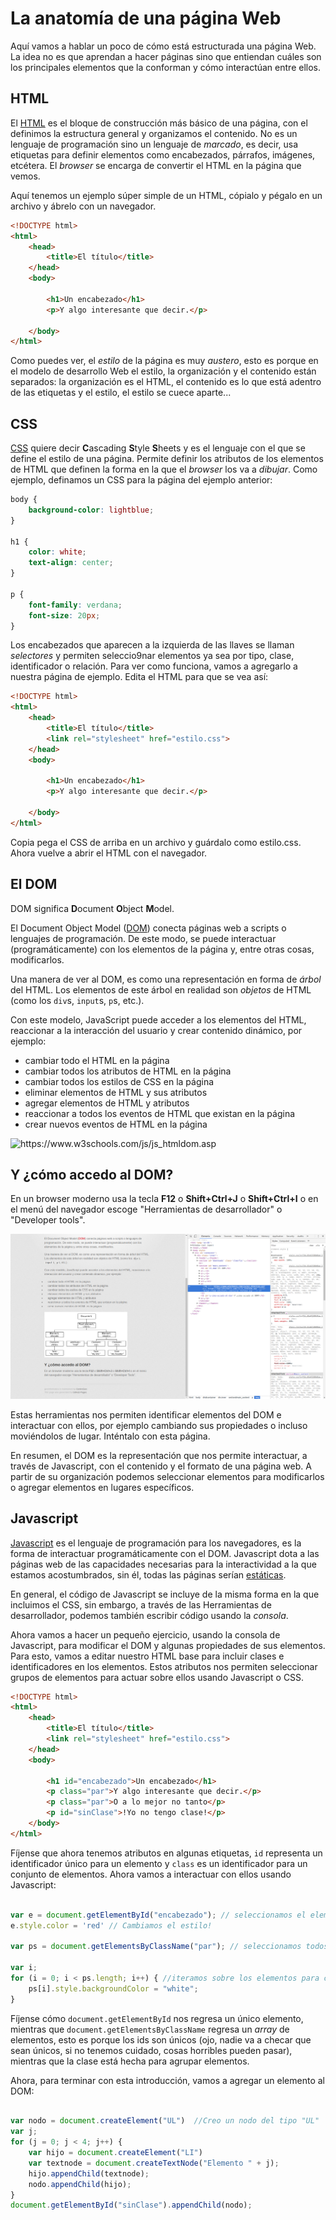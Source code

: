 # La anatomía de una página Web

Aquí vamos a hablar un poco de cómo está estructurada una página Web. La idea no es que aprendan a hacer páginas sino que entiendan cuáles son los principales elementos que la conforman y cómo interactúan entre ellos.

## HTML

El [HTML](https://www.w3schools.com/html/) es el bloque de construcción más básico de una página, con el definimos la estructura general y organizamos el contenido. No es un lenguaje de programación sino un lenguaje de _marcado_, es decir, usa etiquetas para definir elementos como encabezados, párrafos, imágenes, etcétera. El _browser_ se encarga de convertir el HTML en la página que vemos.

Aquí tenemos un ejemplo súper simple de un HTML, cópialo y pégalo en un archivo y ábrelo con un navegador.

```html
<!DOCTYPE html>
<html>
    <head>
        <title>El título</title>
    </head>
    <body>

        <h1>Un encabezado</h1>
        <p>Y algo interesante que decir.</p>

    </body>
</html>
```
Como puedes ver, el _estilo_ de la página es muy _austero_, esto es porque en el modelo de desarrollo Web el estilo, la organización y el contenido están separados: la organización es el HTML, el contenido es lo que está adentro de las etiquetas y el estilo, el estilo se cuece aparte...

## CSS

[CSS](https://www.w3schools.com/css/) quiere decir **C**ascading **S**tyle **S**heets y es el lenguaje con el que se define el estilo de una página. Permite definir los atributos de los elementos de HTML que definen la forma en la que el _browser_ los va a _dibujar_. Como ejemplo, definamos un CSS para la página del ejemplo anterior:

```css
body {
    background-color: lightblue;
}

h1 {
    color: white;
    text-align: center;
}

p {
    font-family: verdana;
    font-size: 20px;
}
```

Los encabezados que aparecen a la izquierda de las llaves se llaman _selectores_ y permiten seleccio9nar elementos ya sea por tipo, clase, identificador o relación. Para ver como funciona, vamos a agregarlo a nuestra página de ejemplo. Edita el HTML para que se vea así:

```html
<!DOCTYPE html>
<html>
    <head>
        <title>El título</title>
        <link rel="stylesheet" href="estilo.css">
    </head>
    <body>

        <h1>Un encabezado</h1>
        <p>Y algo interesante que decir.</p>

    </body>
</html>
```
Copia pega el CSS de arriba en un archivo y guárdalo como estilo.css. Ahora vuelve a abrir el HTML con el navegador.


## El DOM

DOM significa **D**ocument **O**bject **M**odel.

El Document Object Model ([DOM](https://www.w3schools.com/js/js_htmldom.asp)) conecta páginas web a scripts o lenguajes de programación. De este modo, se puede interactuar (programáticamente) con los elementos de la página y, entre otras cosas, modificarlos.

Una manera de ver al DOM, es como una representación en forma de _árbol_ del HTML.
Los elementos de este árbol en realidad son _objetos_ de HTML (como los `div`s, `input`s, `p`s, etc.).

Con este modelo, JavaScript puede acceder a los elementos del HTML, reaccionar a la interacción del usuario y crear contenido dinámico, por ejemplo:
* cambiar todo el HTML en la página
* cambiar todos los atributos de HTML en la página
* cambiar todos los estilos de CSS en la página
* eliminar elementos de HTML y sus atributos
* agregar elementos de HTML y atributos
* reaccionar a todos los eventos de HTML que existan en la página
* crear nuevos eventos de HTML en la página

<img src="https://www.w3schools.com/js/pic_htmltree.gif" alt="https://www.w3schools.com/js/js_htmldom.asp" title="https://www.w3schools.com/js/js_htmldom.asp"/>

## Y ¿cómo accedo al DOM?

En un browser moderno usa la tecla **F12** o **Shift+Ctrl+J** o **Shift+Ctrl+I** o en el menú del navegador escoge "Herramientas de desarrollador" o "Developer tools".

<a href = "./img/dev_tools.png"><img src="./img/dev_tools.png" /></a>

Estas herramientas nos permiten identificar elementos del DOM e interactuar con ellos, por ejemplo cambiando sus propiedades o incluso moviéndolos de lugar. Inténtalo con esta página.

En resumen, el DOM es la representación que nos permite interactuar, a través de Javascript, con el contenido y el formato de una página web. A partir de su organización podemos seleccionar elementos para modificarlos o agregar elementos en lugares específicos. 

## Javascript

[Javascript](https://www.w3schools.com/js/) es el lenguaje de programación para los navegadores, es la forma de interactuar programáticamente con el DOM. Javascript dota a las páginas web de las capacidades necesarias para la interactividad a la que estamos acostumbrados, sin él, todas las páginas serían [estáticas](http://toastytech.com/evil/).

En general, el código de Javascript se incluye de la misma forma en la que incluimos el CSS, sin embargo, a través de las Herramientas de desarrollador, podemos también escribir código usando la _consola_.

Ahora vamos a hacer un pequeño ejercicio, usando la consola de Javascript, para modificar el DOM y algunas propiedades de sus elementos. Para esto, vamos a editar nuestro HTML base para incluir clases e identificadores en los elementos. Estos atributos nos permiten seleccionar grupos de elementos para actuar sobre ellos usando Javascript o CSS.

```html
<!DOCTYPE html>
<html>
    <head>
        <title>El título</title>
        <link rel="stylesheet" href="estilo.css">
    </head>
    <body>

        <h1 id="encabezado">Un encabezado</h1>
        <p class="par">Y algo interesante que decir.</p>
        <p class="par">O a lo mejor no tanto</p>
        <p id="sinClase">!Yo no tengo clase!</p>
    </body>
</html>
```
Fíjense que ahora tenemos atributos en algunas etiquetas, `id` representa un identificador único para un elemento y `class` es un identificador para un conjunto de elementos. Ahora vamos a interactuar con ellos usando Javascript:

```javascript

var e = document.getElementById("encabezado"); // seleccionamos el elemento con id "encabezado"
e.style.color = 'red' // Cambiamos el estilo!

var ps = document.getElementsByClassName("par"); // seleccionamos todos los elementos con la clase par

var i; 
for (i = 0; i < ps.length; i++) { //iteramos sobre los elementos para cambiar el estilo
    ps[i].style.backgroundColor = "white";
}

```
Fíjense cómo `document.getElementById` nos regresa un único elemento, mientras que `document.getElementsByClassName` regresa un _array_ de elementos, esto es porque los ids son únicos (ojo, nadie va a checar que sean únicos, si no tenemos cuidado, cosas horribles pueden pasar), mientras que la clase está hecha para agrupar elementos.

Ahora, para terminar con esta introducción, vamos a agregar un elemento al DOM:

```javascript

var nodo = document.createElement("UL")  //Creo un nodo del tipo "UL"
var j;
for (j = 0; j < 4; j++) { 
    var hijo = document.createElement("LI")
    var textnode = document.createTextNode("Elemento " + j);
    hijo.appendChild(textnode);
    nodo.appendChild(hijo);
}
document.getElementById("sinClase").appendChild(nodo);

```
